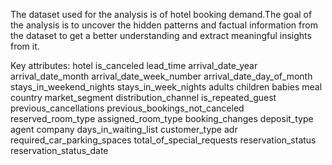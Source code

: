 The dataset used for the analysis is of hotel booking demand.The goal of the analysis is to uncover the hidden patterns and factual information from the dataset to get a better understanding and extract meaningful insights from it.

Key attributes:
hotel
is_canceled
lead_time
arrival_date_year
arrival_date_month
arrival_date_week_number
arrival_date_day_of_month
stays_in_weekend_nights
stays_in_week_nights
adults
children
babies
meal
country
market_segment
distribution_channel
is_repeated_guest
previous_cancellations
previous_bookings_not_canceled
reserved_room_type
assigned_room_type
booking_changes
deposit_type
agent
company
days_in_waiting_list
customer_type
adr
required_car_parking_spaces
total_of_special_requests
reservation_status
reservation_status_date
